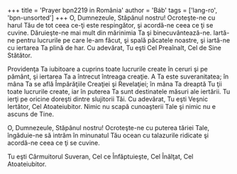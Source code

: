 +++
title = 'Prayer bpn2219 in România'
author = 'Báb'
tags = ['lang-ro', 'bpn-unsorted']
+++
O, Dumnezeule, Stăpânul nostru!
Ocroteşte-ne cu harul Tău de tot ceea ce-ţi este respingător, şi acordă-ne ceea ce ţi se cuvine. Dăruieşte-ne mai mult din mărinimia Ta şi binecuvântează-ne. Iartă-ne pentru lucrurile pe care le-am făcut, şi spală păcatele noastre, şi iartă-ne cu iertarea Ta plină de har. Cu adevărat, Tu eşti Cel Preaînalt, Cel de Sine Stătător.

Providenţa Ta iubitoare a cuprins toate lucrurile create în ceruri şi pe pământ, şi iertarea Ta a întrecut întreaga creaţie. A Ta este suveranitatea; în mâna Ta se află Împărăţiile Creaţiei şi Revelaţiei; în mâna Ta dreaptă Tu ţii toate lucrurile create, iar în puterea Ta sunt destinatele măsuri ale iertării. Tu ierţi pe oricine doreşti dintre slujitorii Tăi. Cu adevărat, Tu eşti Veşnic Iertător, Cel Atoateiubitor. Nimic nu scapă cunoaşterii Tale şi nimic nu e ascuns de Tine.

O, Dumnezeule, Stăpânul nostru! Ocroteşte-ne cu puterea tăriei Tale, îngăduie-ne să intrăm în minunatul Tău ocean cu talazurile ridicate şi acordă-ne ceea ce ţi se cuvine.

Tu eşti Cârmuitorul Suveran, Cel ce Înfăptuieşte, Cel Înălţat, Cel Atoateiubitor.
